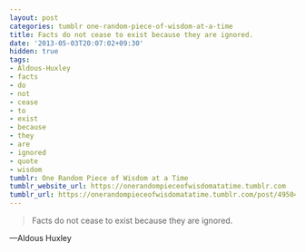 ```yaml
---
layout: post
categories: tumblr one-random-piece-of-wisdom-at-a-time
title: Facts do not cease to exist because they are ignored.
date: '2013-05-03T20:07:02+09:30'
hidden: true
tags:
- Aldous-Huxley
- facts
- do
- not
- cease
- to
- exist
- because
- they
- are
- ignored
- quote
- wisdom
tumblr: One Random Piece of Wisdom at a Time
tumblr_website_url: https://onerandompieceofwisdomatatime.tumblr.com
tumblr_url: https://onerandompieceofwisdomatatime.tumblr.com/post/49504066755/facts-do-not-cease-to-exist-because-they-are
---
```

> Facts do not cease to exist because they are ignored.

—Aldous Huxley
